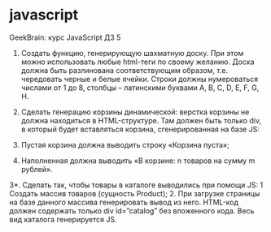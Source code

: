 # javascript
GeekBrain: курс JavaScript
ДЗ 5

1. Создать функцию, генерирующую шахматную доску. При этом можно использовать любые html-теги по своему желанию. Доска должна быть разлинована соответствующим образом, т.е. чередовать черные и белые ячейки. Строки должны нумероваться числами от 1 до 8, столбцы – латинскими буквами A, B, C, D, E, F, G, H.

2. Сделать генерацию корзины динамической: верстка корзины не должна находиться в HTML-структуре. Там должен быть только div, в который будет вставляться корзина, сгенерированная на базе JS:
  1. Пустая корзина должна выводить строку «Корзина пуста»;
  2. Наполненная должна выводить «В корзине: n товаров на сумму m рублей».

3*. Сделать так, чтобы товары в каталоге выводились при помощи JS:
1 Создать массив товаров (сущность Product);
2. При загрузке страницы на базе данного массива генерировать вывод из него. HTML-код должен содержать только div id=”catalog” без вложенного кода. Весь вид каталога генерируется JS.
